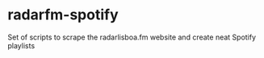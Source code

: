 # radarfm-spotify
Set of scripts to scrape the radarlisboa.fm website and create neat Spotify playlists
